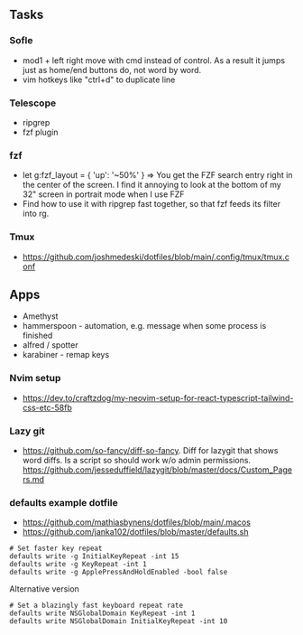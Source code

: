 ## Tasks
### Sofle
- mod1 + left right move with cmd instead of control. As a result it jumps just as home/end buttons do, not word by word.
- vim hotkeys like "ctrl+d" to duplicate line

### Telescope
- ripgrep
- fzf plugin

### fzf
- let g:fzf_layout = { 'up': '~50%' }
    => You get the FZF search entry right in the center of the screen. I find it annoying to look at the bottom of my 32" screen in portrait mode when I use FZF
- Find how to use it with ripgrep fast together, so that fzf feeds its filter into rg.

### Tmux
- https://github.com/joshmedeski/dotfiles/blob/main/.config/tmux/tmux.conf


## Apps
* Amethyst
* hammerspoon                           - automation, e.g. message when some process is finished
* alfred / spotter
* karabiner                             - remap keys 

### Nvim setup
- https://dev.to/craftzdog/my-neovim-setup-for-react-typescript-tailwind-css-etc-58fb

### Lazy git
- https://github.com/so-fancy/diff-so-fancy. Diff for lazygit that shows word diffs. Is a script so should work w/o admin permissions. https://github.com/jesseduffield/lazygit/blob/master/docs/Custom_Pagers.md

### defaults example dotfile
- https://github.com/mathiasbynens/dotfiles/blob/main/.macos
- https://github.com/janka102/dotfiles/blob/master/defaults.sh

```
# Set faster key repeat
defaults write -g InitialKeyRepeat -int 15
defaults write -g KeyRepeat -int 1
defaults write -g ApplePressAndHoldEnabled -bool false
```

Alternative version
```
# Set a blazingly fast keyboard repeat rate
defaults write NSGlobalDomain KeyRepeat -int 1
defaults write NSGlobalDomain InitialKeyRepeat -int 10
```
